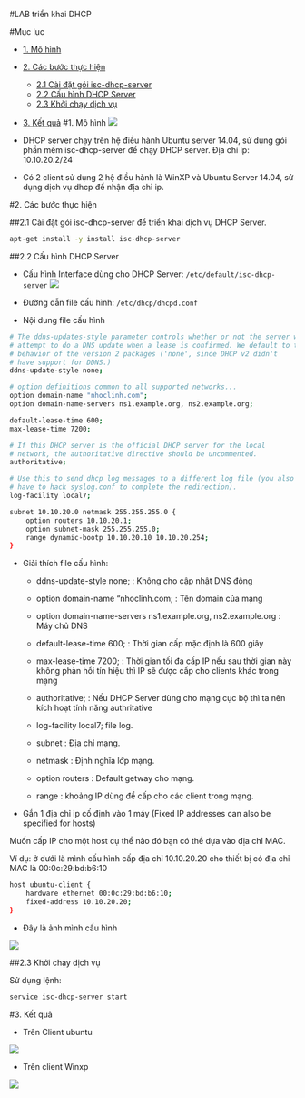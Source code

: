 #LAB triển khai DHCP

#Mục lục
* [1. Mô hình](#mo_hinh)
* [2. Các bước thực hiện](#cac_buoc_thuc_hien)
	* [2.1 Cài đặt gói isc-dhcp-server](#cai_dat_isc)
	* [2.2 Cấu hình DHCP Server](#cau_hinh)
	* [2.3 Khởi chạy dịch vụ](#chay)
* [3. Kết quả](#ket_qua)
<a name="mo_hinh"></a>
#1. Mô hình
![](http://i.imgur.com/7udOnmc.jpg)

* DHCP server chạy trên hệ điều hành Ubuntu server 14.04, sử dụng gói phần mềm isc-dhcp-server để chạy DHCP server. Địa chỉ ip: 10.10.20.2/24
* Có 2 client sử dụng 2 hệ điều hành là WinXP và Ubuntu Server 14.04, sử dụng dịch vụ dhcp để nhận địa chỉ ip.

<a name="cac_buoc_thuc_hien"></a>
#2. Các bước thực hiện

<a name="cai_dat_isc"></a>
##2.1 Cài đặt gói isc-dhcp-server để triển khai dịch vụ DHCP Server.
```sh
apt-get install -y install isc-dhcp-server 
```
<a name="cau_hinh"></a>
##2.2 Cấu hình DHCP Server

* Cấu hình Interface dùng cho DHCP Server: `/etc/default/isc-dhcp-server`
![](http://i.imgur.com/f7NMWd7.png)


* Đường dẫn file cấu hình: `/etc/dhcp/dhcpd.conf`
* Nội dung file cấu hình
```sh
# The ddns-updates-style parameter controls whether or not the server will
# attempt to do a DNS update when a lease is confirmed. We default to the
# behavior of the version 2 packages ('none', since DHCP v2 didn't
# have support for DDNS.)
ddns-update-style none;

# option definitions common to all supported networks...
option domain-name "nhoclinh.com";
option domain-name-servers ns1.example.org, ns2.example.org;

default-lease-time 600;
max-lease-time 7200;

# If this DHCP server is the official DHCP server for the local
# network, the authoritative directive should be uncommented.
authoritative;

# Use this to send dhcp log messages to a different log file (you also
# have to hack syslog.conf to complete the redirection).
log-facility local7;

subnet 10.10.20.0 netmask 255.255.255.0 {
	option routers 10.10.20.1;
	option subnet-mask 255.255.255.0;
	range dynamic-bootp 10.10.20.10 10.10.20.254;
}

```
* Giải thích file cấu hình:
	* ddns-update-style none;  : Không cho cập nhật DNS động
	* option domain-name “nhoclinh.com;  : Tên domain của mạng
	* option domain-name-servers ns1.example.org, ns2.example.org : Máy chủ DNS
	* default-lease-time 600;  : Thời gian cấp mặc định là 600 giây
	* max-lease-time 7200; : Thời gian tối đa cấp IP nếu sau thời gian này không phản hồi tín hiệu thì IP sẽ được cấp cho clients khác trong mạng
	* authoritative; : Nếu DHCP Server dùng cho mạng cục bộ thì ta nên kích hoạt tính năng authritative
	* log-facility local7; file log.

	* subnet  : Địa chỉ mạng.
	* netmask   : Định nghĩa lớp mạng.
	* option routers  : Default getway cho mạng.
	* range  : khoảng IP dùng để cấp cho các client trong mạng.

* Gắn 1 địa chỉ ip cố định vào 1 máy (Fixed IP addresses can also be specified for hosts)

Muốn cấp IP cho một host cụ thể nào đó bạn có thể dựa vào địa chỉ MAC.

Ví dụ:  ở dưới là mình cấu hình cấp địa chỉ 10.10.20.20 cho thiết bị có địa chỉ MAC là 00:0c:29:bd:b6:10
```sh
host ubuntu-client {
    hardware ethernet 00:0c:29:bd:b6:10;
    fixed-address 10.10.20.20;
}

```

* Đây là ảnh mình cấu hình

![](http://i.imgur.com/FGFwkMh.png)

<a name="chay"></a>
##2.3 Khởi chạy dịch vụ

Sử dụng lệnh: 
```sh
service isc-dhcp-server start
```

<a name="ket_qua"></a>
#3. Kết quả
* Trên Client ubuntu

![](http://i.imgur.com/j0pTjTo.png)

* Trên client Winxp

![](http://i.imgur.com/sZh0tLT.png)


